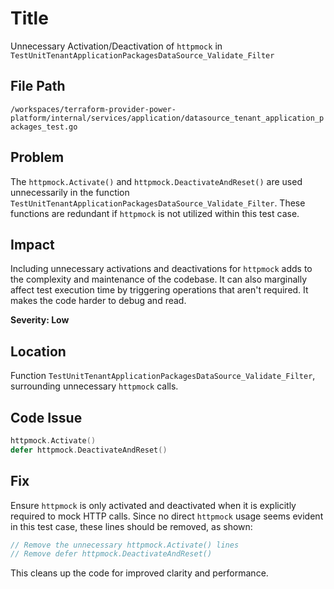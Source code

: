 # Title

Unnecessary Activation/Deactivation of `httpmock` in `TestUnitTenantApplicationPackagesDataSource_Validate_Filter`

## File Path

`/workspaces/terraform-provider-power-platform/internal/services/application/datasource_tenant_application_packages_test.go`

## Problem

The `httpmock.Activate()` and `httpmock.DeactivateAndReset()` are used unnecessarily in the function `TestUnitTenantApplicationPackagesDataSource_Validate_Filter`. These functions are redundant if `httpmock` is not utilized within this test case. 

## Impact

Including unnecessary activations and deactivations for `httpmock` adds to the complexity and maintenance of the codebase. It can also marginally affect test execution time by triggering operations that aren't required. It makes the code harder to debug and read.

**Severity: Low**

## Location

Function `TestUnitTenantApplicationPackagesDataSource_Validate_Filter`, surrounding unnecessary `httpmock` calls.

## Code Issue

```go
httpmock.Activate()
defer httpmock.DeactivateAndReset()
```

## Fix

Ensure `httpmock` is only activated and deactivated when it is explicitly required to mock HTTP calls. Since no direct `httpmock` usage seems evident in this test case, these lines should be removed, as shown:

```go
// Remove the unnecessary httpmock.Activate() lines
// Remove defer httpmock.DeactivateAndReset()
```

This cleans up the code for improved clarity and performance.